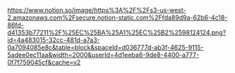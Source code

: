 https://www.notion.so/image/https%3A%2F%2Fs3-us-west-2.amazonaws.com%2Fsecure.notion-static.com%2Ffda89d9a-62b6-4c18-86fd-d41353b77211%2F%25EC%25BA%25A1%25EC%25B2%2598124124.png?id=4a483015-32cc-481d-a7a3-0a7094085e8c&table=block&spaceId=d036777d-ab3f-4625-9115-5adee0ec11aa&width=2000&userId=4d1eeba6-9de8-4400-a777-0f7f759045cf&cache=v2

